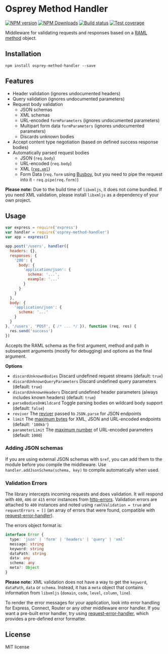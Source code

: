 # Osprey Method Handler

[![NPM version][npm-image]][npm-url]
[![NPM Downloads][downloads-image]][downloads-url]
[![Build status][travis-image]][travis-url]
[![Test coverage][coveralls-image]][coveralls-url]

Middleware for validating requests and responses based on a [RAML method](https://github.com/raml-org/raml-spec/blob/master/raml-0.8.md#methods) object.

## Installation

```
npm install osprey-method-handler --save
```

## Features

* Header validation (ignores undocumented headers)
* Query validation (ignores undocumented parameters)
* Request body validation
  * JSON schemas
  * XML schemas
  * URL-encoded `formParameters` (ignores undocumented parameters)
  * Multipart form data `formParameters` (ignores undocumented parameters)
  * Discards unknown bodies
* Accept content type negotiation (based on defined success response bodies)
* Automatically parsed request bodies
  * JSON (`req.body`)
  * URL-encoded (`req.body`)
  * XML ([`req.xml`](https://github.com/polotek/libxmljs))
  * Form Data (`req.form` using [Busboy](https://github.com/mscdex/busboy), but you need to pipe the request into it - `req.pipe(req.form)`)

**Please note:** Due to the build time of `libxmljs`, it does not come bundled. If you need XML validation, please install `libxmljs` as a dependency of your own project.

## Usage

```js
var express = require('express')
var handler = require('osprey-method-handler')
var app = express()

app.post('/users', handler({
  headers: {},
  responses: {
    '200': {
      body: {
        'application/json': {
          schema: '...',
          example: '...'
        }
      }
    }
  },
  body: {
    'application/json': {
      schema: '...'
    }
  }
}, '/users', 'POST', { /* ... */ }), function (req, res) {
  res.send('success')
})
```

Accepts the RAML schema as the first argument, method and path in subsequent arguments (mostly for debugging) and options as the final argument.

**Options**

* `discardUnknownBodies` Discard undefined request streams (default: `true`)
* `discardUnknownQueryParameters` Discard undefined query parameters (default: `true`)
* `discardUnknownHeaders` Discard undefined header parameters (always includes known headers) (default: `true`)
* `parseBodiesOnWildcard` Toggle parsing bodies on wildcard body support (default: `false`)
* `reviver` The [reviver](https://github.com/expressjs/body-parser#reviver) passed to `JSON.parse` for JSON endpoints
* `limit` The [maximum bytes](https://github.com/expressjs/body-parser#limit-2) for XML, JSON and URL-encoded endpoints (default: `'100kb'`)
* `parameterLimit` The [maximum number](https://github.com/expressjs/body-parser#parameterlimit) of URL-encoded parameters (default: `1000`)

### Adding JSON schemas

If you are using external JSON schemas with `$ref`, you can add them to the module before you compile the middleware. Use `handler.addJsonSchema(schema, key)` to compile automatically when used.

### Validation Errors

The library intercepts incoming requests and does validation. It will respond with `400`, `406` or `415` error instances from [http-errors](https://github.com/jshttp/http-errors). Validation errors are attached to `400` instances and noted using `ramlValidation = true` and `requestErrors = []` (an array of errors that were found, compatible with [request-error-handler](https://github.com/mulesoft-labs/node-request-error-handler)).

The errors object format is:

```ts
interface Error {
  type: 'json' | 'form' | 'headers' | 'query' | 'xml'
  message: string
  keyword: string
  dataPath: string
  data: any
  schema: any
  meta?: Object
}
```

**Please note:** XML validation does not have a way to get the `keyword`, `dataPath`, `data` or `schema`. Instead, it has a `meta` object that contains information from `libxmljs` (`domain`, `code`, `level`, `column`, `line`).

To render the error messages for your application, look into error handling for Express, Connect, Router or any other middleware error handler. If you want a pre-built error handler, try using [request-error-handler](https://github.com/mulesoft-labs/node-request-error-handler), which provides a pre-defined error formatter.

## License

MIT license

[npm-image]: https://img.shields.io/npm/v/osprey-method-handler.svg?style=flat
[npm-url]: https://npmjs.org/package/osprey-method-handler
[downloads-image]: https://img.shields.io/npm/dm/osprey-method-handler.svg?style=flat
[downloads-url]: https://npmjs.org/package/osprey-method-handler
[travis-image]: https://img.shields.io/travis/mulesoft-labs/osprey-method-handler.svg?style=flat
[travis-url]: https://travis-ci.org/mulesoft-labs/osprey-method-handler
[coveralls-image]: https://img.shields.io/coveralls/mulesoft-labs/osprey-method-handler.svg?style=flat
[coveralls-url]: https://coveralls.io/r/mulesoft-labs/osprey-method-handler?branch=master

